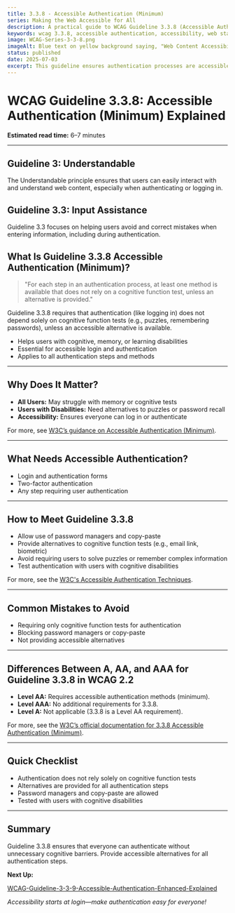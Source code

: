 ```yaml
---
title: 3.3.8 - Accessible Authentication (Minimum)
series: Making the Web Accessible for All
description: A practical guide to WCAG Guideline 3.3.8 (Accessible Authentication: Minimum)—what it means, why it matters, and how to make authentication processes accessible to all users.
keywords: wcag 3.3.8, accessible authentication, accessibility, web standards, user experience, login
image: WCAG-Series-3-3-8.png
imageAlt: Blue text on yellow background saying, "Web Content Accessibiilty Guiedlines (WCAG) 3.3.8 Explained, Accessible Authentication (Minimum)"
status: published
date: 2025-07-03
excerpt: This guideline ensures authentication processes are accessible without requiring cognitive function tests.
---
```


# **WCAG Guideline 3.3.8: Accessible Authentication (Minimum) Explained**

**Estimated read time:** 6–7 minutes

---

## **Guideline 3: Understandable**

The Understandable principle ensures that users can easily interact with and understand web content, especially when authenticating or logging in.

## **Guideline 3.3: Input Assistance**

Guideline 3.3 focuses on helping users avoid and correct mistakes when entering information, including during authentication.

## **What Is Guideline 3.3.8 Accessible Authentication (Minimum)?**

<!-- [Illustration: Login form with accessible options and a user icon] -->

> "For each step in an authentication process, at least one method is available that does not rely on a cognitive function test, unless an alternative is provided."

Guideline 3.3.8 requires that authentication (like logging in) does not depend solely on cognitive function tests (e.g., puzzles, remembering passwords), unless an accessible alternative is available.

- Helps users with cognitive, memory, or learning disabilities
- Essential for accessible login and authentication
- Applies to all authentication steps and methods

---

## **Why Does It Matter?**

<!-- [Infographic: Login icon, user with assistive tech, and accessible options] -->

- **All Users:** May struggle with memory or cognitive tests
- **Users with Disabilities:** Need alternatives to puzzles or password recall
- **Accessibility:** Ensures everyone can log in or authenticate

For more, see [W3C’s guidance on Accessible Authentication (Minimum)](https://www.w3.org/WAI/WCAG22/Understanding/accessible-authentication-minimum.html).

---

## **What Needs Accessible Authentication?**

<!-- [Grid: Login forms, two-factor authentication, and alternative methods] -->

- Login and authentication forms
- Two-factor authentication
- Any step requiring user authentication

---

## **How to Meet Guideline 3.3.8**

<!-- [Side-by-side: Good example (password manager, copy-paste allowed) vs. Bad example (puzzle or memory test)] -->

- Allow use of password managers and copy-paste
- Provide alternatives to cognitive function tests (e.g., email link, biometric)
- Avoid requiring users to solve puzzles or remember complex information
- Test authentication with users with cognitive disabilities

For more, see the [W3C's Accessible Authentication Techniques](https://www.w3.org/WAI/WCAG22/Techniques/general/G218).

---

## **Common Mistakes to Avoid**

<!-- [Do/Don't graphic: Left side with accessible login, right side with puzzle or memory test] -->

- Requiring only cognitive function tests for authentication
- Blocking password managers or copy-paste
- Not providing accessible alternatives

---

## **Differences Between A, AA, and AAA for Guideline 3.3.8 in WCAG 2.2**

<!-- [Infographic: Three columns labeled A, AA, AAA with example requirements for each] -->

- **Level AA:** Requires accessible authentication methods (minimum).
- **Level AAA:** No additional requirements for 3.3.8.
- **Level A:** Not applicable (3.3.8 is a Level AA requirement).

For more, see the [W3C’s official documentation for 3.3.8 Accessible Authentication (Minimum)](https://www.w3.org/WAI/WCAG22/Understanding/accessible-authentication-minimum.html).

---

## **Quick Checklist**

<!-- [Checklist graphic: Icons for login, accessible option, and user] -->

- Authentication does not rely solely on cognitive function tests
- Alternatives are provided for all authentication steps
- Password managers and copy-paste are allowed
- Tested with users with cognitive disabilities

---

## **Summary**

<!-- [Illustration: User logging in with accessible options] -->

Guideline 3.3.8 ensures that everyone can authenticate without unnecessary cognitive barriers. Provide accessible alternatives for all authentication steps.

**Next Up:**

[WCAG-Guideline-3-3-9-Accessible-Authentication-Enhanced-Explained](WCAG-Guideline-3-3-9-Accessible-Authentication-Enhanced-Explained)

*Accessibility starts at login—make authentication easy for everyone!*
